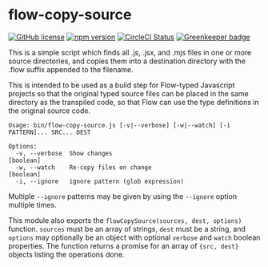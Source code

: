 # flow-copy-source

[![GitHub license](https://img.shields.io/badge/license-MIT-blue.svg)](https://github.com/Macil/flow-copy-source/blob/master/LICENSE.txt) [![npm version](https://img.shields.io/npm/v/flow-copy-source.svg?style=flat)](https://www.npmjs.com/package/flow-copy-source) [![CircleCI Status](https://circleci.com/gh/Macil/flow-copy-source.svg?style=shield)](https://circleci.com/gh/Macil/flow-copy-source) [![Greenkeeper badge](https://badges.greenkeeper.io/Macil/flow-copy-source.svg)](https://greenkeeper.io/)

This is a simple script which finds all .js, .jsx, and .mjs files in one or
more source directories, and copies them into a destination directory with the
.flow suffix appended to the filename.

This is intended to be used as a build step for Flow-typed Javascript projects
so that the original typed source files can be placed in the same directory as
the transpiled code, so that Flow can use the type definitions in the original
source code.

```
Usage: bin/flow-copy-source.js [-v|--verbose] [-w|--watch] [-i PATTERN]... SRC... DEST

Options:
  -v, --verbose  Show changes                                          [boolean]
  -w, --watch    Re-copy files on change                               [boolean]
  -i, --ignore   ignore pattern (glob expression)
```

Multiple `--ignore` patterns may be given by using the `--ignore` option
multiple times.

This module also exports the `flowCopySource(sources, dest, options)` function.
`sources` must be an array of strings, `dest` must be a string, and `options`
may optionally be an object with optional `verbose` and `watch` boolean
properties. The function returns a promise for an array of `{src, dest}`
objects listing the operations done.
